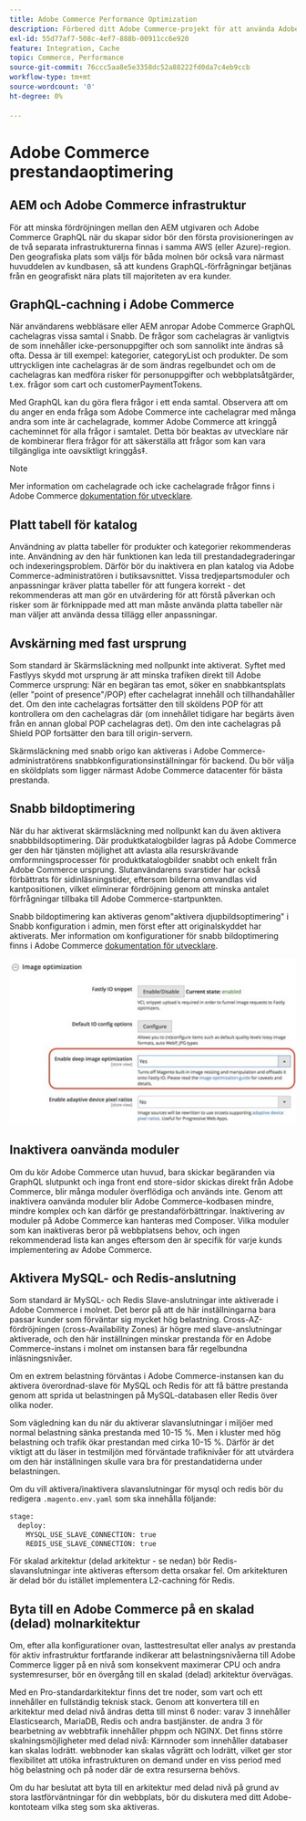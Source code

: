 ```yaml
---
title: Adobe Commerce Performance Optimization
description: Förbered ditt Adobe Commerce-projekt för att använda Adobe Experience Manager som CMS genom att ändra vissa standardinställningar.
exl-id: 55d77af7-508c-4ef7-888b-00911cc6e920
feature: Integration, Cache
topic: Commerce, Performance
source-git-commit: 76ccc5aa8e5e3358dc52a88222fd0da7c4eb9ccb
workflow-type: tm+mt
source-wordcount: '0'
ht-degree: 0%

---
```


# Adobe Commerce prestandaoptimering

## AEM och Adobe Commerce infrastruktur

För att minska fördröjningen mellan den AEM utgivaren och Adobe Commerce GraphQL när du skapar sidor bör den första provisioneringen av de två separata infrastrukturerna finnas i samma AWS (eller Azure)-region. Den geografiska plats som väljs för båda molnen bör också vara närmast huvuddelen av kundbasen, så att kundens GraphQL-förfrågningar betjänas från en geografiskt nära plats till majoriteten av era kunder.

## GraphQL-cachning i Adobe Commerce

När användarens webbläsare eller AEM anropar Adobe Commerce GraphQL cachelagras vissa samtal i Snabb. De frågor som cachelagras är vanligtvis de som innehåller icke-personuppgifter och som sannolikt inte ändras så ofta. Dessa är till exempel: kategorier, categoryList och produkter. De som uttryckligen inte cachelagras är de som ändras regelbundet och om de cachelagras kan medföra risker för personuppgifter och webbplatsåtgärder, t.ex. frågor som cart och customerPaymentTokens.

Med GraphQL kan du göra flera frågor i ett enda samtal. Observera att om du anger en enda fråga som Adobe Commerce inte cachelagrar med många andra som inte är cachelagrade, kommer Adobe Commerce att kringgå cacheminnet för alla frågor i samtalet. Detta bör beaktas av utvecklare när de kombinerar flera frågor för att säkerställa att frågor som kan vara tillgängliga inte oavsiktligt kringgås‡.

>[!NOTE]
>
> Mer information om cachelagrade och icke cachelagrade frågor finns i Adobe Commerce [dokumentation för utvecklare](https://devdocs.magento.com/guides/v2.4/graphql/caching.html).

## Platt tabell för katalog

Användning av platta tabeller för produkter och kategorier rekommenderas inte. Användning av den här funktionen kan leda till prestandadegraderingar och indexeringsproblem. Därför bör du inaktivera en plan katalog via Adobe Commerce-administratören i butiksavsnittet. Vissa tredjepartsmoduler och anpassningar kräver platta tabeller för att fungera korrekt - det rekommenderas att man gör en utvärdering för att förstå påverkan och risker som är förknippade med att man måste använda platta tabeller när man väljer att använda dessa tillägg eller anpassningar.

## Avskärning med fast ursprung

Som standard är Skärmsläckning med nollpunkt inte aktiverat. Syftet med Fastlyys skydd mot ursprung är att minska trafiken direkt till Adobe Commerce ursprung: När en begäran tas emot, söker en snabbkantsplats (eller &quot;point of presence&quot;/POP) efter cachelagrat innehåll och tillhandahåller det. Om den inte cachelagras fortsätter den till sköldens POP för att kontrollera om den cachelagras där (om innehållet tidigare har begärts även från en annan global POP cachelagras det). Om den inte cachelagras på Shield POP fortsätter den bara till origin-servern.

Skärmsläckning med snabb origo kan aktiveras i Adobe Commerce-administratörens snabbkonfigurationsinställningar för backend. Du bör välja en sköldplats som ligger närmast Adobe Commerce datacenter för bästa prestanda.

## Snabb bildoptimering

När du har aktiverat skärmsläckning med nollpunkt kan du även aktivera snabbbildsoptimering. Där produktkatalogbilder lagras på Adobe Commerce ger den här tjänsten möjlighet att avlasta alla resurskrävande omformningsprocesser för produktkatalogbilder snabbt och enkelt från Adobe Commerce ursprung. Slutanvändarens svarstider har också förbättrats för sidinläsningstider, eftersom bilderna omvandlas vid kantpositionen, vilket eliminerar fördröjning genom att minska antalet förfrågningar tillbaka till Adobe Commerce-startpunkten.

Snabb bildoptimering kan aktiveras genom&quot;aktivera djupbildsoptimering&quot; i Snabb konfiguration i admin, men först efter att originalskyddet har aktiverats. Mer information om konfigurationer för snabb bildoptimering finns i Adobe Commerce [dokumentation för utvecklare](https://devdocs.magento.com/cloud/cdn/fastly-image-optimization.html).

![Skärmbild av Snabb bildoptimering i Adobe Commerce Admin](../assets/commerce-at-scale/image-optimization.svg)

## Inaktivera oanvända moduler

Om du kör Adobe Commerce utan huvud, bara skickar begäranden via GraphQL slutpunkt och inga front end store-sidor skickas direkt från Adobe Commerce, blir många moduler överflödiga och används inte. Genom att inaktivera oanvända moduler blir Adobe Commerce-kodbasen mindre, mindre komplex och kan därför ge prestandaförbättringar. Inaktivering av moduler på Adobe Commerce kan hanteras med Composer. Vilka moduler som kan inaktiveras beror på webbplatsens behov, och ingen rekommenderad lista kan anges eftersom den är specifik för varje kunds implementering av Adobe Commerce.

## Aktivera MySQL- och Redis-anslutning

Som standard är MySQL- och Redis Slave-anslutningar inte aktiverade i Adobe Commerce i molnet. Det beror på att de här inställningarna bara passar kunder som förväntar sig mycket hög belastning. Cross-AZ-fördröjningen (cross-Availability Zones) är högre med slave-anslutningar aktiverade, och den här inställningen minskar prestanda för en Adobe Commerce-instans i molnet om instansen bara får regelbundna inläsningsnivåer.

Om en extrem belastning förväntas i Adobe Commerce-instansen kan du aktivera överordnad-slave för MySQL och Redis för att få bättre prestanda genom att sprida ut belastningen på MySQL-databasen eller Redis över olika noder.

Som vägledning kan du när du aktiverar slavanslutningar i miljöer med normal belastning sänka prestanda med 10-15 %. Men i kluster med hög belastning och trafik ökar prestandan med cirka 10-15 %. Därför är det viktigt att du läser in testmiljön med förväntade trafiknivåer för att utvärdera om den här inställningen skulle vara bra för prestandatiderna under belastningen.

Om du vill aktivera/inaktivera slavanslutningar för mysql och redis bör du redigera `.magento.env.yaml` som ska innehålla följande:

```
stage:
  deploy:
    MYSQL_USE_SLAVE_CONNECTION: true
    REDIS_USE_SLAVE_CONNECTION: true
```

För skalad arkitektur (delad arkitektur - se nedan) bör Redis-slavanslutningar inte aktiveras eftersom detta orsakar fel. Om arkitekturen är delad bör du istället implementera L2-cachning för Redis.

## Byta till en Adobe Commerce på en skalad (delad) molnarkitektur

Om, efter alla konfigurationer ovan, lasttestresultat eller analys av prestanda för aktiv infrastruktur fortfarande indikerar att belastningsnivåerna till Adobe Commerce ligger på en nivå som konsekvent maximerar CPU och andra systemresurser, bör en övergång till en skalad (delad) arkitektur övervägas.

Med en Pro-standardarkitektur finns det tre noder, som vart och ett innehåller en fullständig teknisk stack. Genom att konvertera till en arkitektur med delad nivå ändras detta till minst 6 noder: varav 3 innehåller Elasticsearch, MariaDB, Redis och andra bastjänster. de andra 3 för bearbetning av webbtrafik innehåller phppm och NGINX. Det finns större skalningsmöjligheter med delad nivå: Kärnnoder som innehåller databaser kan skalas lodrätt. webbnoder kan skalas vågrätt och lodrätt, vilket ger stor flexibilitet att utöka infrastrukturen on demand under en viss period med hög belastning och på noder där de extra resurserna behövs.

Om du har beslutat att byta till en arkitektur med delad nivå på grund av stora lastförväntningar för din webbplats, bör du diskutera med ditt Adobe-kontoteam vilka steg som ska aktiveras.
